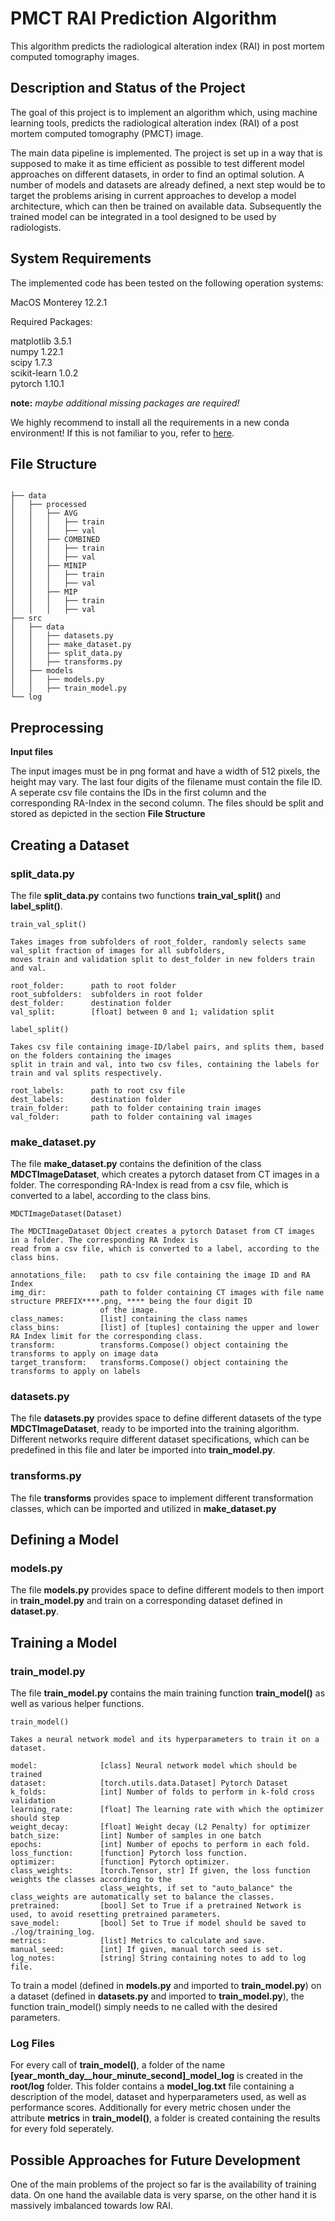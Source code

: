 # PMCT RAI Prediction Algorithm

This algorithm predicts the radiological alteration index (RAI) in post mortem computed tomography images.

## Description and Status of the Project

The goal of this project is to implement an algorithm which, using machine learning tools, predicts the radiological alteration index (RAI) of a post mortem computed tomography (PMCT) image.

The main data pipeline is implemented. The project is set up in a way that is supposed to make it as time efficient as possible to test different model approaches on different datasets, in order to find an optimal solution. A number of models and datasets are already defined, a next step would be to target the problems arising in current approaches to develop a model architecture, which can then be trained on available data. Subsequently the trained model can be integrated in a tool designed to be used by radiologists.

## System Requirements

The implemented code has been tested on the following operation systems:

MacOS Monterey 12.2.1

Required Packages:

matplotlib 3.5.1  
numpy 1.22.1  
scipy 1.7.3  
scikit-learn 1.0.2  
pytorch 1.10.1  

**note:** *maybe additional missing packages are required!*

We highly recommend to install all the requirements in a new conda environment! If this is not familiar to you, refer to 	[here](https://conda.io/projects/conda/en/latest/user-guide/tasks/manage-environments.html).

## File Structure

```

├── data
│   ├── processed
│   │   ├── AVG
│   │   │   ├── train
│   │   │   ├── val
│   │   ├── COMBINED
│   │   │   ├── train
│   │   │   ├── val
│   │   ├── MINIP
│   │   │   ├── train
│   │   │   ├── val
│   │   ├── MIP
│   │   │   ├── train
│   │   │   ├── val
├── src
│   ├── data
│   │   ├── datasets.py
│   │   ├── make_dataset.py
│   │   ├── split_data.py
│   │   ├── transforms.py
│   ├── models
│   │   ├── models.py
│   │   ├── train_model.py
└── log
```


## Preprocessing

**Input files**

The input images must be in png format and have a width of 512 pixels, the height may vary. The last four digits of the filename must contain the file ID. A seperate csv file contains the IDs in the first column and the corresponding RA-Index in the second column. The files should be split and stored as depicted in the section **File Structure**

## Creating a Dataset

### split_data.py

The file **split_data.py** contains two functions **train_val_split()** and **label_split()**.

```
train_val_split()

Takes images from subfolders of root_folder, randomly selects same val_split fraction of images for all subfolders,
moves train and validation split to dest_folder in new folders train and val.

root_folder:      path to root folder
root_subfolders:  subfolders in root folder
dest_folder:      destination folder
val_split:        [float] between 0 and 1; validation split
```


```
label_split()

Takes csv file containing image-ID/label pairs, and splits them, based on the folders containing the images
split in train and val, into two csv files, containing the labels for train and val splits respectively.

root_labels:      path to root csv file
dest_labels:      destination folder
train_folder:     path to folder containing train images
val_folder:       path to folder containing val images
```

### make_dataset.py

The file **make_dataset.py** contains the definition of the class **MDCTImageDataset**, which creates a pytorch dataset from CT images in a folder. The corresponding RA-Index is read from a csv file, which is converted to a label, according to the class bins.

```
MDCTImageDataset(Dataset)

The MDCTImageDataset Object creates a pytorch Dataset from CT images in a folder. The corresponding RA Index is
read from a csv file, which is converted to a label, according to the class bins.

annotations_file:   path to csv file containing the image ID and RA Index
img_dir:            path to folder containing CT images with file name structure PREFIX****.png, **** being the four digit ID 
                    of the image.
class_names:        [list] containing the class names
class_bins:         [list] of [tuples] containing the upper and lower RA Index limit for the corresponding class.
transform:          transforms.Compose() object containing the transforms to apply on image data
target_transform:   transforms.Compose() object containing the transforms to apply on labels
```

### datasets.py

The file **datasets.py** provides space to define different datasets of the type **MDCTImageDataset**, ready to be imported into the training algorithm. Different networks require different dataset specifications, which can be predefined in this file and later be imported into **train_model.py**. 


### transforms.py

The file **transforms** provides space to implement different transformation classes, which can be imported and utilized in **make_dataset.py**

## Defining a Model

### models.py

The file **models.py** provides space to define different models to then import in **train_model.py** and train on a corresponding dataset defined in **dataset.py**.

## Training a Model

### train_model.py

The file **train_model.py** contains the main training function **train_model()** as well as various helper functions.

```
train_model()

Takes a neural network model and its hyperparameters to train it on a dataset.

model:              [class] Neural network model which should be trained
dataset:            [torch.utils.data.Dataset] Pytorch Dataset
k_folds:            [int] Number of folds to perform in k-fold cross validation
learning_rate:      [float] The learning rate with which the optimizer should step
weight_decay:       [float] Weight decay (L2 Penalty) for optimizer
batch_size:         [int] Number of samples in one batch
epochs:             [int] Number of epochs to perform in each fold.
loss_function:      [function] Pytorch loss function.
optimizer:          [function] Pytorch optimizer.
class_weights:      [torch.Tensor, str] If given, the loss function weights the classes according to the
                    class_weights, if set to "auto_balance" the class_weights are automatically set to balance the classes.
pretrained:         [bool] Set to True if a pretrained Network is used, to avoid resetting pretrained parameters.
save_model:         [bool] Set to True if model should be saved to ./log/training_log.
metrics:            [list] Metrics to calculate and save.
manual_seed:        [int] If given, manual torch seed is set.
log_notes:          [string] String containing notes to add to log file.
```

To train a model (defined in **models.py** and imported to **train_model.py**) on a dataset (defined in **datasets.py** and imported to **train_model.py**), the function train_model() simply needs to ne called with the desired parameters.

### Log Files

For every call of **train_model()**, a folder of the name **[year_month_day__hour_minute_second]_model_log** is created in the **root/log** folder. This folder contains a **model_log.txt** file containing a description of the model, dataset and hyperparameters used, as well as performance scores. Additionally for every metric chosen under the attribute **metrics** in **train_model()**, a folder is created containing the results for every fold seperately.

## Possible Approaches for Future Development

One of the main problems of the project so far is the availability of training data. On one hand the available data is very sparse, on the other hand it is massively imbalanced towards low RAI.




